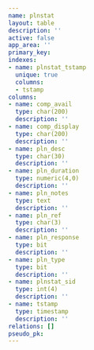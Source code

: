 ```yaml
---
name: plnstat
layout: table
description: ''
active: false
app_area: ''
primary_key: 
indexes:
- name: plnstat_tstamp
  unique: true
  columns:
  - tstamp
columns:
- name: comp_avail
  type: char(200)
  description: ''
- name: comp_display
  type: char(200)
  description: ''
- name: pln_desc
  type: char(30)
  description: ''
- name: pln_duration
  type: numeric(4,0)
  description: ''
- name: pln_notes
  type: text
  description: ''
- name: pln_ref
  type: char(3)
  description: ''
- name: pln_response
  type: bit
  description: ''
- name: pln_type
  type: bit
  description: ''
- name: plnstat_sid
  type: int(4)
  description: ''
- name: tstamp
  type: timestamp
  description: ''
relations: []
pseudo_pk: 
---
```


